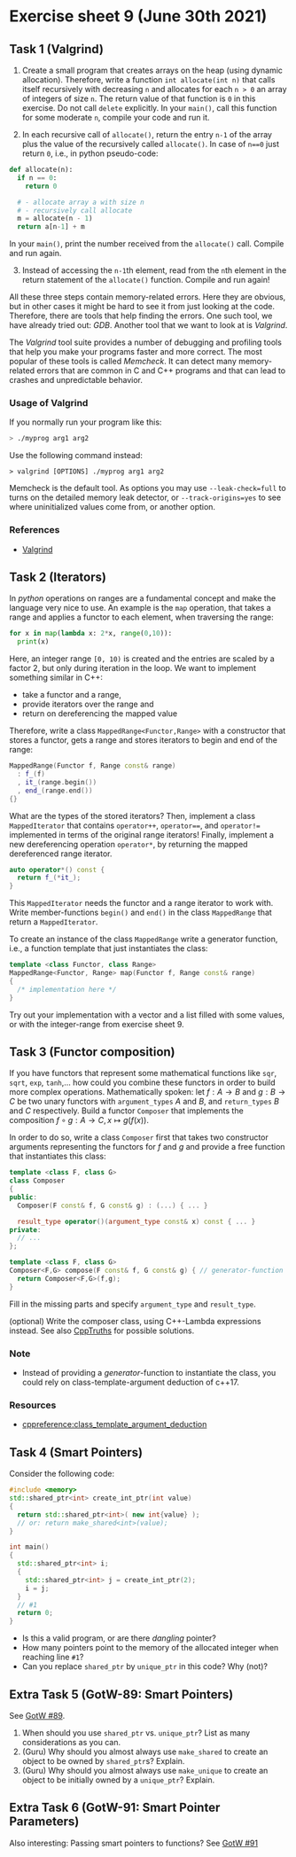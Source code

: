# Exercise sheet 9 (June 30th 2021)

## Task 1 (Valgrind)

1. Create a small program that creates arrays on the heap (using dynamic allocation). Therefore, write a function `int allocate(int n)`
   that calls itself recursively with decreasing `n` and allocates for each `n > 0` an array of integers of size `n`. The return value of that function
   is `0` in this exercise. Do not call `delete` explicitly. In your `main()`, call this function for some moderate `n`, compile your code and run it.

2. In each recursive call of `allocate()`, return the entry `n-1` of the array plus the value of the recursively called `allocate()`.
   In case of `n==0` just return `0`, i.e., in python pseudo-code:

```python
def allocate(n):
  if n == 0:
    return 0

  # - allocate array a with size n
  # - recursively call allocate
  m = allocate(n - 1)
  return a[n-1] + m
```
  In your `main()`, print the number received from the `allocate()` call. Compile and run again.

3. Instead of accessing the `n-1`th element, read from the `n`th element in the return statement of the `allocate()` function. Compile and run again!


All these three steps contain memory-related errors. Here they are obvious, but in other cases it might be hard to see it from just looking at the code.
Therefore, there are tools that help finding the errors. One such tool, we have already tried out: *GDB*. Another tool that we want to look at is
*Valgrind*.

The *Valgrind* tool suite provides a number of debugging and profiling tools that help you make your programs faster and more correct.
The most popular of these tools is called *Memcheck*. It can detect many memory-related errors that are common in C and C++ programs
and that can lead to crashes and unpredictable behavior.

### Usage of Valgrind
If you normally run your program like this:
```bash
> ./myprog arg1 arg2
```
Use the following command instead:
```
> valgrind [OPTIONS] ./myprog arg1 arg2
```
Memcheck is the default tool. As options you may use `--leak-check=full` to turns on the detailed memory leak detector,
or `--track-origins=yes` to see where uninitialized values come from, or another option.

### References
- [Valgrind](http://valgrind.org/docs/manual/quick-start.html)


## Task 2 (Iterators)
In *python* operations on ranges are a fundamental concept and make the language very nice to use. An
example is the `map` operation, that takes a range and applies a functor to each element, when traversing the
range:
```python
for x in map(lambda x: 2*x, range(0,10)):
  print(x)
```
Here, an integer range `[0, 10)` is created and the entries are scaled by a factor 2, but only during iteration in
the loop. We want to implement something similar in C++:
- take a functor and a range,
- provide iterators over the range and
- return on dereferencing the mapped value

Therefore, write a class `MappedRange<Functor,Range>` with a constructor that stores a functor, gets a range
and stores iterators to begin and end of the range:
```c++
MappedRange(Functor f, Range const& range)
  : f_(f)
  , it_(range.begin())
  , end_(range.end())
{}
```
What are the types of the stored iterators? Then, implement a class `MappedIterator` that contains `operator++`,
`operator==`, and `operator!=` implemented in terms of the original range iterators! Finally, implement a new
dereferencing operation `operator*`, by returning the mapped dereferenced range iterator.
```c++
auto operator*() const {
  return f_(*it_);
}
```
This `MappedIterator` needs the functor and a range iterator to work with. Write member-functions `begin()`
and `end()` in the class `MappedRange` that return a `MappedIterator`.

To create an instance of the class `MappedRange` write a generator function, i.e., a function template that just instantiates
the class:
```c++
template <class Functor, class Range>
MappedRange<Functor, Range> map(Functor f, Range const& range)
{
  /* implementation here */
}
```
Try out your implementation with a vector and a list filled with some values, or with the integer-range
from exercise sheet 9.


## Task 3 (Functor composition)
If you have functors that represent some mathematical functions like `sqr`, `sqrt`, `exp`, `tanh`,... how could you combine these functors in order to build more complex operations. Mathematically spoken: let $`f : A \to B`$ and $`g : B \to C`$ be two unary functors with `argument_types` $`A`$ and $`B`$, and `return_types` $`B`$ and $`C`$ respectively. Build a functor `Composer` that implements the composition $`f \circ g : A \to C, x \mapsto g(f(x))`$.

In order to do so, write a class `Composer` first that takes two constructor arguments representing the functors for $`f`$ and $`g`$ and provide a free function that instantiates this class:
```c++
template <class F, class G>
class Composer
{
public:
  Composer(F const& f, G const& g) : (...) { ... }

  result_type operator()(argument_type const& x) const { ... }
private:
  // ...
};

template <class F, class G>
Composer<F,G> compose(F const& f, G const& g) { // generator-function
  return Composer<F,G>(f,g);
}
```
Fill in the missing parts and specify `argument_type` and `result_type`.

(optional) Write the composer class, using C++-Lambda expressions instead. See also
[CppTruths](http://cpptruths.blogspot.de/2014/03/fun-with-lambdas-c14-style-part-1.html) for possible
solutions.

### Note
- Instead of providing a *generator*-function to instantiate the class, you could rely on class-template-argument deduction of c++17.

### Resources
- [cppreference:class_template_argument_deduction](https://en.cppreference.com/w/cpp/language/class_template_argument_deduction)


## Task 4 (Smart Pointers)
Consider the following code:
```c++
#include <memory>
std::shared_ptr<int> create_int_ptr(int value)
{
  return std::shared_ptr<int>( new int{value} );
  // or: return make_shared<int>(value);
}

int main()
{
  std::shared_ptr<int> i;
  {
    std::shared_ptr<int> j = create_int_ptr(2);
    i = j;
  }
  // #1
  return 0;
}
```
- Is this a valid program, or are there *dangling* pointer?
- How many pointers point to the memory of the allocated integer when reaching line `#1`?
- Can you replace `shared_ptr` by `unique_ptr` in this code? Why (not)?


## Extra Task 5 (GotW-89: Smart Pointers)
See [GotW #89](https://herbsutter.com/2013/05/29/gotw-89-solution-smart-pointers).

1. When should you use `shared_ptr` vs. `unique_ptr`? List as many considerations as you can.
2. (Guru) Why should you almost always use `make_shared` to create an object to be owned by `shared_ptr`s? Explain.
3. (Guru) Why should you almost always use `make_unique` to create an object to be initially owned by a `unique_ptr`? Explain.

## Extra Task 6 (GotW-91: Smart Pointer Parameters)
Also interesting: Passing smart pointers to functions? See [GotW #91](https://herbsutter.com/2013/06/05/gotw-91-solution-smart-pointer-parameters)